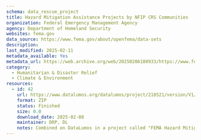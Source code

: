 ```yaml
---
schema: data_rescue_project 
title: Hazard Mitigation Assistance Projects by NFIP CRS Communities
organization: Federal Emergency Management Agency
agency: Department of Homeland Security
websites: fema.gov
data_source: https://www.fema.gov/about/openfema/data-sets
description: 
last_modified: 2025-02-11
metadata_available: Yes
metadata_url: https://web.archive.org/web/20250206180933/https://www.fema.gov/openfema-data-page/hazard-mitigation-assistance-projects-nfip-crs-communities-v2
category:
  - Humanitarian & Disaster Relief 
  - Climate & Environment 
resources:
  - id: 42
    url: https://www.datalumos.org/datalumos/project/218521/version/V1/view
    format: ZIP
    status: Finished
    size: 0.0
    download_date: 2025-02-08
    maintainer: DRP, DL
    notes: Combined on DataLumos in a project called "FEMA Hazard Mitigation Assistance Data"
---
```

